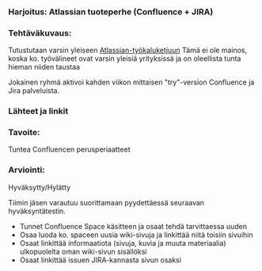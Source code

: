 ### Harjoitus:  Atlassian tuoteperhe (Confluence + JIRA)

### Tehtäväkuvaus:

Tutustutaan varsin yleiseen [Atlassian-työkaluketjuun](https://www.atlassian.com/software/confluence/try)
Tämä ei ole mainos, koska ko. työvälineet ovat varsin yleisiä yrityksissä ja on oleellista tunta hieman niiden taustaa

Jokainen ryhmä aktivoi kahden viikon mittaisen  "try"-version Confluence ja Jira palveluista.






### Lähteet ja linkit



### Tavoite:

Tuntea Confluencen perusperiaatteet

### Arviointi:

Hyväksytty/Hylätty

Tiimin jäsen varautuu suorittamaan pyydettäessä seuraavan hyväksyntätestin. 

* Tunnet Confluence Space käsitteen ja osaat tehdä tarvittaessa uuden
* Osaa luoda ko. spaceen uusia wiki-sivuja ja linkittää niitä toisiin sivuihin
* Osaat linkittää informaatiota (sivuja, kuvia ja muuta materiaalia) ulkopuolelta oman wiki-sivun sisällöksi
* Osaat linkittää issuen JIRA-kannasta sivun osaksi

